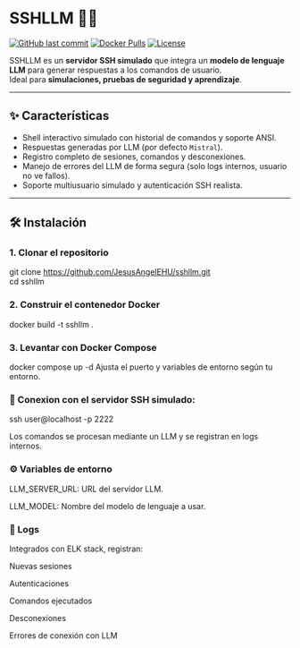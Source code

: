 # SSHLLM 🐚🤖

[![GitHub last commit](https://img.shields.io/github/last-commit/JesusAngelEHU/sshllm)](https://github.com/JesusAngelEHU/sshllm)
[![Docker Pulls](https://img.shields.io/docker/pulls/jesusangelgh/sshllm)](https://hub.docker.com/r/jesusangelgh/sshllm)
[![License](https://img.shields.io/badge/license-MIT-green)](LICENSE)

SSHLLM es un **servidor SSH simulado** que integra un **modelo de lenguaje LLM** para generar respuestas a los comandos de usuario.  
Ideal para **simulaciones, pruebas de seguridad y aprendizaje**.

---

## ✨ Características

- Shell interactivo simulado con historial de comandos y soporte ANSI.
- Respuestas generadas por LLM (por defecto `Mistral`).
- Registro completo de sesiones, comandos y desconexiones.
- Manejo de errores del LLM de forma segura (solo logs internos, usuario no ve fallos).
- Soporte multiusuario simulado y autenticación SSH realista.

---

## 🛠️ Instalación

### 1. Clonar el repositorio
git clone https://github.com/JesusAngelEHU/sshllm.git  
cd sshllm
### 2. Construir el contenedor Docker
docker build -t sshllm .
### 3. Levantar con Docker Compose
docker compose up -d
Ajusta el puerto y variables de entorno según tu entorno.

### 🚀 Conexion con el servidor SSH simulado:

ssh user@localhost -p 2222

Los comandos se procesan mediante un LLM y se registran en logs internos.

### ⚙️ Variables de entorno
LLM_SERVER_URL: URL del servidor LLM.

LLM_MODEL: Nombre del modelo de lenguaje a usar.


### 📄 Logs
Integrados con ELK stack, registran:

Nuevas sesiones

Autenticaciones

Comandos ejecutados

Desconexiones

Errores de conexión con LLM
